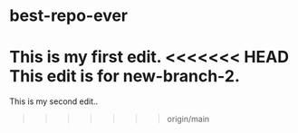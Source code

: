 # best-repo-ever
This is my first edit.
<<<<<<< HEAD
This edit is for new-branch-2.
=======
This is my second edit..
>>>>>>> origin/main
